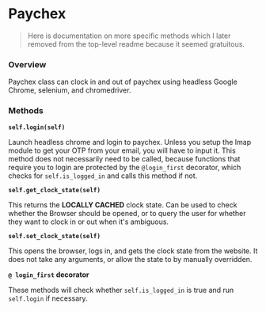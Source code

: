 <h1 id="paychex">Paychex</h1>

> Here is documentation on more specific methods which I later removed
> from the top-level readme because it seemed gratuitous.

### Overview

Paychex class can clock in and out of paychex using headless Google Chrome,
selenium, and chromedriver.

### Methods

**`self.login(self)`**

Launch headless chrome and login to paychex. Unless you setup the Imap module
to get your OTP from your email, you will have to input it. This method does
not necessarily need to be called, because functions that require you to login
are protected by the `@login_first` decorator, which checks for `self.is_logged_in`
and calls this method if not.

**`self.get_clock_state(self)`**

This returns the **LOCALLY CACHED** clock state. Can be used to check whether
the Browser should be opened, or to query the user for whether they want to
clock in or out when it's ambiguous.

**`self.set_clock_state(self)`**

This opens the browser, logs in, and gets the clock state from the website.
It does not take any arguments, or allow the state to by manually overridden.

**`@ login_first` decorator**

These methods will check whether `self.is_logged_in` is true and run
`self.login` if necessary.
